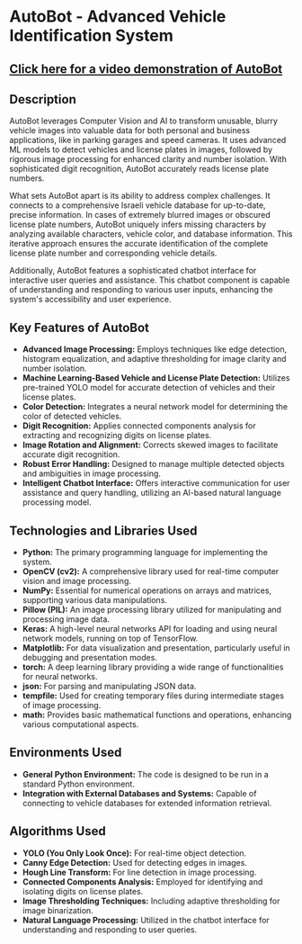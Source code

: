 <h1>AutoBot - Advanced Vehicle Identification System</h1>
<h2><a href="https://youtu.be/NCGko0xxi4U?feature=shared">Click here for a video demonstration of AutoBot</a></h2>

<h2>Description</h2>
<p>AutoBot leverages Computer Vision and AI to transform unusable, blurry vehicle images into valuable data for both personal and business applications, like in parking garages and speed cameras. It uses advanced ML models to detect vehicles and license plates in images, followed by rigorous image processing for enhanced clarity and number isolation. With sophisticated digit recognition, AutoBot accurately reads license plate numbers.</p>

<p>What sets AutoBot apart is its ability to address complex challenges. It connects to a comprehensive Israeli vehicle database for up-to-date, precise information. In cases of extremely blurred images or obscured license plate numbers, AutoBot uniquely infers missing characters by analyzing available characters, vehicle color, and database information. This iterative approach ensures the accurate identification of the complete license plate number and corresponding vehicle details.</p>

<p>Additionally, AutoBot features a sophisticated chatbot interface for interactive user queries and assistance. This chatbot component is capable of understanding and responding to various user inputs, enhancing the system's accessibility and user experience.</p>

<h2>Key Features of AutoBot</h2>
<ul>
    <li><b>Advanced Image Processing:</b> Employs techniques like edge detection, histogram equalization, and adaptive thresholding for image clarity and number isolation.</li>
    <li><b>Machine Learning-Based Vehicle and License Plate Detection:</b> Utilizes pre-trained YOLO model for accurate detection of vehicles and their license plates.</li>
    <li><b>Color Detection:</b> Integrates a neural network model for determining the color of detected vehicles.</li>
    <li><b>Digit Recognition:</b> Applies connected components analysis for extracting and recognizing digits on license plates.</li>
    <li><b>Image Rotation and Alignment:</b> Corrects skewed images to facilitate accurate digit recognition.</li>
    <li><b>Robust Error Handling:</b> Designed to manage multiple detected objects and ambiguities in image processing.</li>
    <li><b>Intelligent Chatbot Interface:</b> Offers interactive communication for user assistance and query handling, utilizing an AI-based natural language processing model.</li>
</ul>

<h2>Technologies and Libraries Used</h2>
<ul>
    <li><b>Python:</b> The primary programming language for implementing the system.</li>
    <li><b>OpenCV (cv2):</b> A comprehensive library used for real-time computer vision and image processing.</li>
    <li><b>NumPy:</b> Essential for numerical operations on arrays and matrices, supporting various data manipulations.</li>
    <li><b>Pillow (PIL):</b> An image processing library utilized for manipulating and processing image data.</li>
    <li><b>Keras:</b> A high-level neural networks API for loading and using neural network models, running on top of TensorFlow.</li>
    <li><b>Matplotlib:</b> For data visualization and presentation, particularly useful in debugging and presentation modes.</li>
    <li><b>torch:</b> A deep learning library providing a wide range of functionalities for neural networks.</li>
    <li><b>json:</b> For parsing and manipulating JSON data.</li>
    <li><b>tempfile:</b> Used for creating temporary files during intermediate stages of image processing.</li>
    <li><b>math:</b> Provides basic mathematical functions and operations, enhancing various computational aspects.</li>
</ul>

<h2>Environments Used</h2>
<ul>
    <li><b>General Python Environment:</b> The code is designed to be run in a standard Python environment.</li>
    <li><b>Integration with External Databases and Systems:</b> Capable of connecting to vehicle databases for extended information retrieval.</li>
</ul>

<h2>Algorithms Used</h2>
<ul>
    <li><b>YOLO (You Only Look Once):</b> For real-time object detection.</li>
    <li><b>Canny Edge Detection:</b> Used for detecting edges in images.</li>
    <li><b>Hough Line Transform:</b> For line detection in image processing.</li>
    <li><b>Connected Components Analysis:</b> Employed for identifying and isolating digits on license plates.</li>
    <li><b>Image Thresholding Techniques:</b> Including adaptive thresholding for image binarization.</li>
    <li><b>Natural Language Processing:</b> Utilized in the chatbot interface for understanding and responding to user queries.</li>
</ul>


